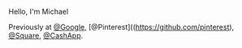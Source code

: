 Hello, I'm Michael

Previously at [@Google](https://github.com/google), [@Pinterest]((https://github.com/pinterest), [@Square](https://github.com/square), [@CashApp](https://github.com/cashapp).
